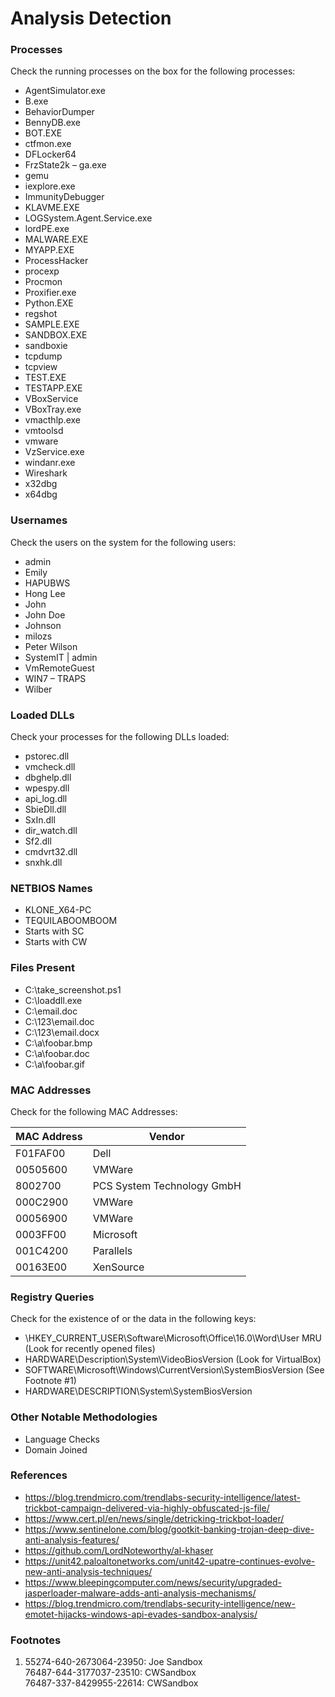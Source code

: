 # Analysis Detection

### Processes
Check the running processes on the box for the following processes:
- AgentSimulator.exe
- B.exe
- BehaviorDumper
- BennyDB.exe
- BOT.EXE
- ctfmon.exe
- DFLocker64
- FrzState2k
– ga.exe
- gemu 
- iexplore.exe
- ImmunityDebugger
- KLAVME.EXE
- LOGSystem.Agent.Service.exe
- lordPE.exe
- MALWARE.EXE
- MYAPP.EXE
- ProcessHacker
- procexp
- Procmon
- Proxifier.exe
- Python.EXE
- regshot
- SAMPLE.EXE
- SANDBOX.EXE
- sandboxie
- tcpdump
- tcpview
- TEST.EXE
- TESTAPP.EXE
- VBoxService
- VBoxTray.exe
- vmacthlp.exe
- vmtoolsd
- vmware
- VzService.exe
- windanr.exe
- Wireshark
- x32dbg
- x64dbg


### Usernames
Check the users on the system for the following users:
- admin
- Emily
- HAPUBWS
- Hong Lee
- John
- John Doe
- Johnson
- milozs
- Peter Wilson
- SystemIT | admin
- VmRemoteGuest
- WIN7 – TRAPS
- Wilber


### Loaded DLLs
Check your processes for the following DLLs loaded:
- pstorec.dll
- vmcheck.dll
- dbghelp.dll
- wpespy.dll
- api_log.dll
- SbieDll.dll
- SxIn.dll
- dir_watch.dll
- Sf2.dll
- cmdvrt32.dll
- snxhk.dll


### NETBIOS Names
- KLONE_X64-PC
- TEQUILABOOMBOOM
- Starts with SC
- Starts with CW


### Files Present
- C:\take_screenshot.ps1
- C:\loaddll.exe
- C:\email.doc
- C:\123\email.doc
- C:\123\email.docx
- C:\a\foobar.bmp
- C:\a\foobar.doc
- C:\a\foobar.gif


### MAC Addresses
Check for the following MAC Addresses:

| MAC Address | Vendor |
|---------|---------------------------|
| F01FAF00	| Dell |
| 00505600	| VMWare |
| 8002700	| PCS System Technology GmbH |
| 000C2900 | VMWare |
| 00056900	| VMWare |
| 0003FF00	| Microsoft |
| 001C4200	| Parallels |
| 00163E00	| XenSource |


### Registry Queries
Check for the existence of or the data in the following keys:
- \HKEY_CURRENT_USER\Software\Microsoft\Office\16.0\Word\User MRU (Look for recently opened files)
- HARDWARE\Description\System\VideoBiosVersion (Look for VirtualBox)
- SOFTWARE\Microsoft\Windows\CurrentVersion\SystemBiosVersion (See Footnote #1)
- HARDWARE\DESCRIPTION\System\SystemBiosVersion


### Other Notable Methodologies
- Language Checks
- Domain Joined


### References
- https://blog.trendmicro.com/trendlabs-security-intelligence/latest-trickbot-campaign-delivered-via-highly-obfuscated-js-file/
- https://www.cert.pl/en/news/single/detricking-trickbot-loader/
- https://www.sentinelone.com/blog/gootkit-banking-trojan-deep-dive-anti-analysis-features/
- https://github.com/LordNoteworthy/al-khaser
- https://unit42.paloaltonetworks.com/unit42-upatre-continues-evolve-new-anti-analysis-techniques/
- https://www.bleepingcomputer.com/news/security/upgraded-jasperloader-malware-adds-anti-analysis-mechanisms/
- https://blog.trendmicro.com/trendlabs-security-intelligence/new-emotet-hijacks-windows-api-evades-sandbox-analysis/

### Footnotes
1. 55274-640-2673064-23950: Joe Sandbox <br/>
76487-644-3177037-23510: CWSandbox <br/>
76487-337-8429955-22614: CWSandbox

